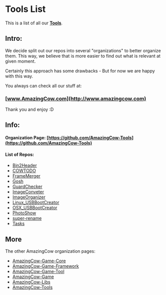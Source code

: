 # Tools List

This is a list of all our **[Tools](https://github.com/AmazingCow-Tools)**.

<!-- ####################################################################### -->

## Intro:

We decide split out our repos into several "organizations" to better organize
them. This way, we believe that is more easier to find out what is relevant
at given moment.

Certainly this approach has some drawbacks - But for now we are happy with this
way.


You always can check all our stuff at:
### [www.AmazingCow.com](http://www.amazingcow.com)

Thank you and enjoy :D

<!-- ####################################################################### -->

## Info:

#### Organization Page: [https://github.com/AmazingCow-Tools](https://github.com/AmazingCow-Tools)

#### List of Repos:

* [Bin2Header](https://www.github.com/AmazingCow-Tools/Bin2Header/)
* [COWTODO](https://www.github.com/AmazingCow-Tools/COWTODO/)
* [FrameMerger](https://www.github.com/AmazingCow-Tools/FrameMerger/)
* [Gosh](https://www.github.com/AmazingCow-Tools/Gosh/)
* [GuardChecker](https://www.github.com/AmazingCow-Tools/GuardChecker/)
* [ImageConveter](https://www.github.com/AmazingCow-Tools/ImageConveter/)
* [ImageOrganizer](https://www.github.com/AmazingCow-Tools/ImageOrganizer/)
* [Linux_USBBootCreator](https://www.github.com/AmazingCow-Tools/Linux_USBBootCreator/)
* [OSX_USBBootCreator](https://www.github.com/AmazingCow-Tools/OSX_USBBootCreator/)
* [PhotoShow](https://www.github.com/AmazingCow-Tools/PhotoShow/)
* [super-rename](https://www.github.com/AmazingCow-Tools/super-rename/)
* [Tasks](https://www.github.com/AmazingCow-Tools/Tasks/)


<!-- ####################################################################### -->

## More

The other AmazingCow organization pages:

* [AmazingCow-Game-Core](https://github.com/AmazingCow-Game-Core)
* [AmazingCow-Game-Framework](https://github.com/AmazingCow-Game-Framework)
* [AmazingCow-Game-Tool](https://github.com/AmazingCow-Game-Tool)
* [AmazingCow-Game](https://github.com/AmazingCow-Game)
* [AmazingCow-Libs](https://github.com/AmazingCow-Libs)
* [AmazingCow-Tools](https://github.com/AmazingCow-Tools)
